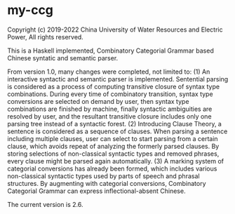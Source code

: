 # my-ccg

Copyright (c) 2019-2022 China University of Water Resources and Electric Power,
All rights reserved.

This is a Haskell implemented, Combinatory Categorial Grammar based Chinese syntatic and semantic parser.

From version 1.0, many changes were completed, not limited to:
(1) An interactive syntactic and semantic parser is implemented. Sentential parsing is considered as a process of computing transitive closure of syntax type combinations. During every time of combinatory transition, syntax type conversions are selected on demand by user, then syntax type combinations are finished by machine, finally syntactic ambiguities are resolved by user, and the resultant transitive closure includes only one parsing tree instead of a syntactic forest.
(2) Introducing Clause Theory, a sentence is considered as a sequence of clauses. When parsing a sentence including multiple clauses, user can select to start parsing from a certain clause, which avoids repeat of analyzing the formerly parsed clauses. By storing selections of non-classical syntactic types and removed phrases, every clause might be parsed again automatically.
(3) A marking system of categorial conversions has already been formed, which includes various non-classical syntactic types used by parts of speech and phrasal structures. By augmenting with categorial conversions, Combinatory Categorial Grammar can express inflectional-absent Chinese.

The current version is 2.6.
